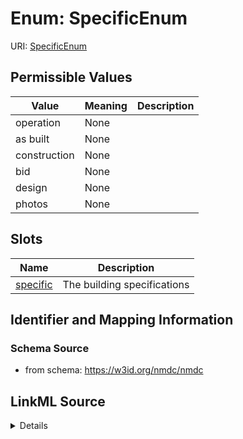 # Enum: SpecificEnum



URI: [SpecificEnum](SpecificEnum.md)

## Permissible Values

| Value | Meaning | Description |
| --- | --- | --- |
| operation | None |  |
| as built | None |  |
| construction | None |  |
| bid | None |  |
| design | None |  |
| photos | None |  |




## Slots

| Name | Description |
| ---  | --- |
| [specific](specific.md) | The building specifications |






## Identifier and Mapping Information







### Schema Source


* from schema: https://w3id.org/nmdc/nmdc




## LinkML Source

<details>
```yaml
name: specific_enum
from_schema: https://w3id.org/nmdc/nmdc
rank: 1000
permissible_values:
  operation:
    text: operation
  as built:
    text: as built
  construction:
    text: construction
  bid:
    text: bid
  design:
    text: design
  photos:
    text: photos

```
</details>